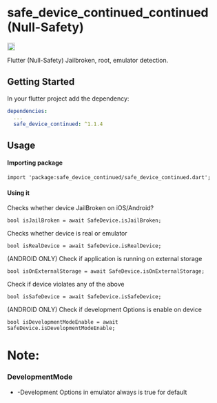 # safe_device_continued_continued (Null-Safety)

<a href="https://pub.dev/packages/safe_device_continued"><img src="https://img.shields.io/badge/pub-1.1.4-blue" alt="Safe Device" height="18"></a>

Flutter (Null-Safety) Jailbroken, root, emulator detection.

## Getting Started

In your flutter project add the dependency:

```yml
dependencies:
  ...
  safe_device_continued: ^1.1.4
```

## Usage

#### Importing package

```
import 'package:safe_device_continued/safe_device_continued.dart';
```

#### Using it

Checks whether device JailBroken on iOS/Android?

```
bool isJailBroken = await SafeDevice.isJailBroken;
```

Checks whether device is real or emulator

```
bool isRealDevice = await SafeDevice.isRealDevice;
```

(ANDROID ONLY) Check if application is running on external storage

```
bool isOnExternalStorage = await SafeDevice.isOnExternalStorage;
```

Check if device violates any of the above

```
bool isSafeDevice = await SafeDevice.isSafeDevice;
```

(ANDROID ONLY) Check if development Options is enable on device

```
bool isDevelopmentModeEnable = await SafeDevice.isDevelopmentModeEnable;
```

# Note:

### DevelopmentMode

- -Development Options in emulator always is true for default
